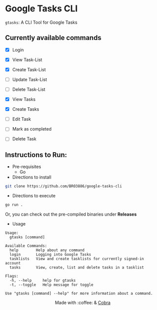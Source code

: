 # Google Tasks CLI

`gtasks`: A CLI Tool for Google Tasks


## Currently available commands

- [x] Login
- [x] View Task-List
- [x] Create Task-List
- [ ] Update Task-List
- [ ] Delete Task-List
- [x] View Tasks
- [x] Create Tasks
- [ ] Edit Task
- [ ] Mark as completed
- [ ] Delete Task


## Instructions to Run:
  - Pre-requisites
    - Go
  - Directions to install
  ```bash
  git clone https://github.com/BRO3886/google-tasks-cli
  ```
  - Directions to execute
  ```bash
  go run .
  ```
  Or, you can check out the pre-compiled binaries under **Releases**
  - Usage
```
Usage:
  gtasks [command]

Available Commands:
  help        Help about any command
  login       Logging into Google Tasks
  tasklists   View and create tasklists for currently signed-in account
  tasks       View, create, list and delete tasks in a tasklist

Flags:
  -h, --help     help for gtasks
  -t, --toggle   Help message for toggle

Use "gtasks [command] --help" for more information about a command.
```

<div align="center">
Made with :coffee: & <a href="https://cobra.dev">Cobra</a>
</div>
